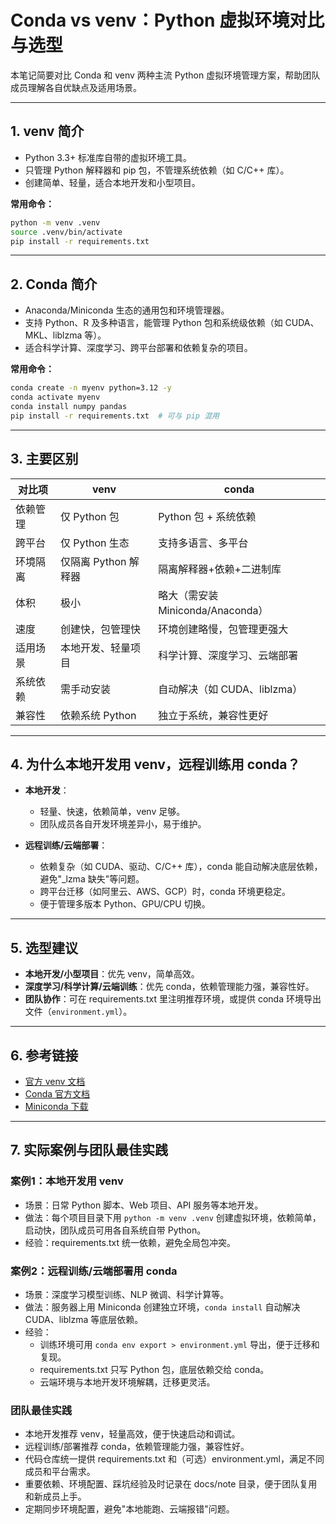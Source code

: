 # Conda vs venv：Python 虚拟环境对比与选型

本笔记简要对比 Conda 和 venv 两种主流 Python 虚拟环境管理方案，帮助团队成员理解各自优缺点及适用场景。

---

## 1. venv 简介

- Python 3.3+ 标准库自带的虚拟环境工具。
- 只管理 Python 解释器和 pip 包，不管理系统依赖（如 C/C++ 库）。
- 创建简单、轻量，适合本地开发和小型项目。

**常用命令：**

```bash
python -m venv .venv
source .venv/bin/activate
pip install -r requirements.txt
```

---

## 2. Conda 简介

- Anaconda/Miniconda 生态的通用包和环境管理器。
- 支持 Python、R 及多种语言，能管理 Python 包和系统级依赖（如 CUDA、MKL、liblzma 等）。
- 适合科学计算、深度学习、跨平台部署和依赖复杂的项目。

**常用命令：**

```bash
conda create -n myenv python=3.12 -y
conda activate myenv
conda install numpy pandas
pip install -r requirements.txt  # 可与 pip 混用
```

---

## 3. 主要区别

| 对比项         | venv                        | conda                                  |
|----------------|-----------------------------|----------------------------------------|
| 依赖管理       | 仅 Python 包                | Python 包 + 系统依赖                   |
| 跨平台         | 仅 Python 生态              | 支持多语言、多平台                     |
| 环境隔离       | 仅隔离 Python 解释器        | 隔离解释器+依赖+二进制库               |
| 体积           | 极小                        | 略大（需安装 Miniconda/Anaconda）      |
| 速度           | 创建快，包管理快            | 环境创建略慢，包管理更强大             |
| 适用场景       | 本地开发、轻量项目           | 科学计算、深度学习、云端部署           |
| 系统依赖       | 需手动安装                  | 自动解决（如 CUDA、liblzma）           |
| 兼容性         | 依赖系统 Python             | 独立于系统，兼容性更好                 |

---

## 4. 为什么本地开发用 venv，远程训练用 conda？

- **本地开发**：
  - 轻量、快速，依赖简单，venv 足够。
  - 团队成员各自开发环境差异小，易于维护。

- **远程训练/云端部署**：
  - 依赖复杂（如 CUDA、驱动、C/C++ 库），conda 能自动解决底层依赖，避免"_lzma 缺失"等问题。
  - 跨平台迁移（如阿里云、AWS、GCP）时，conda 环境更稳定。
  - 便于管理多版本 Python、GPU/CPU 切换。

---

## 5. 选型建议

- **本地开发/小型项目**：优先 venv，简单高效。
- **深度学习/科学计算/云端训练**：优先 conda，依赖管理能力强，兼容性好。
- **团队协作**：可在 requirements.txt 里注明推荐环境，或提供 conda 环境导出文件（`environment.yml`）。

---

## 6. 参考链接

- [官方 venv 文档](https://docs.python.org/3/library/venv.html)
- [Conda 官方文档](https://docs.conda.io/en/latest/)
- [Miniconda 下载](https://docs.conda.io/en/latest/miniconda.html)

---

## 7. 实际案例与团队最佳实践

### 案例1：本地开发用 venv

- 场景：日常 Python 脚本、Web 项目、API 服务等本地开发。
- 做法：每个项目目录下用 `python -m venv .venv` 创建虚拟环境，依赖简单，启动快，团队成员可用各自系统自带 Python。
- 经验：requirements.txt 统一依赖，避免全局包冲突。

### 案例2：远程训练/云端部署用 conda

- 场景：深度学习模型训练、NLP 微调、科学计算等。
- 做法：服务器上用 Miniconda 创建独立环境，`conda install` 自动解决 CUDA、liblzma 等底层依赖。
- 经验：
  - 训练环境可用 `conda env export > environment.yml` 导出，便于迁移和复现。
  - requirements.txt 只写 Python 包，底层依赖交给 conda。
  - 云端环境与本地开发环境解耦，迁移更灵活。

### 团队最佳实践

- 本地开发推荐 venv，轻量高效，便于快速启动和调试。
- 远程训练/部署推荐 conda，依赖管理能力强，兼容性好。
- 代码仓库统一提供 requirements.txt 和（可选）environment.yml，满足不同成员和平台需求。
- 重要依赖、环境配置、踩坑经验及时记录在 docs/note 目录，便于团队复用和新成员上手。
- 定期同步环境配置，避免"本地能跑、云端报错"问题。
